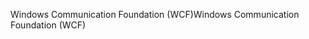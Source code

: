 <span data-ttu-id="558f6-101">Windows Communication Foundation (WCF)</span><span class="sxs-lookup"><span data-stu-id="558f6-101">Windows Communication Foundation (WCF)</span></span>